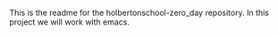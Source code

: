 This is the readme for the holbertonschool-zero_day repository. In this project we will work with emacs.